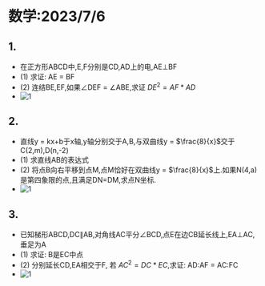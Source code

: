 <head>
    <script src="https://cdn.mathjax.org/mathjax/latest/MathJax.js?config=TeX-AMS-MML_HTMLorMML" type="text/javascript"></script>
    <script type="text/x-mathjax-config">
        MathJax.Hub.Config({
            tex2jax: {
            skipTags: ['script', 'noscript', 'style', 'textarea', 'pre'],
            inlineMath: [['$','$']]
            }
        });
    </script>
</head>

# 数学:2023/7/6
## 1.
 - 在正方形ABCD中,E,F分别是CD,AD上的电,AE⊥BF
 - (1) 求证: AE = BF
 - (2) 连结BE,EF,如果∠DEF = ∠ABE,求证 ${DE}^2 = AF * AD$
 - ![1](https://bili-08a04-nq3.github.io/HomeWorks/Problems/2023-7-6/2023-7-6-1.PNG)

## 2.
 - 直线y = kx+b于x轴,y轴分别交于A,B,与双曲线y = $\frac{8}{x}$交于C(2,m),D(n,-2)
 - (1) 求直线AB的表达式
 - (2) 将点B向右平移到点M,点M恰好在双曲线y = $\frac{8}{x}$上.如果N(4,a)是第四象限的点,且满足DN=DM,求点N坐标.
 - ![1](https://bili-08a04-nq3.github.io/HomeWorks/Problems/2023-7-6/2023-7-6-2.PNG)

## 3.
 - 已知梯形ABCD,DC∥AB,对角线AC平分∠BCD,点E在边CB延长线上,EA⊥AC,垂足为A
 - (1) 求证: B是EC中点
 - (2) 分别延长CD,EA相交于F, 若 ${AC}^2 = DC * EC$,求证: AD:AF = AC:FC
- ![1](https://bili-08a04-nq3.github.io/HomeWorks/Problems/2023-7-6/2023-7-6-3.PNG)
